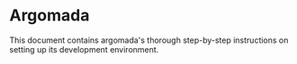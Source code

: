 # Argomada

This document contains argomada's thorough step-by-step instructions on 
setting up its development environment.

